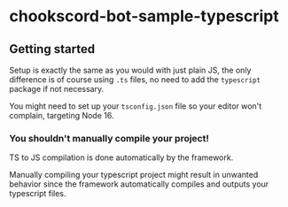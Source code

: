 # chookscord-bot-sample-typescript

## Getting started

Setup is exactly the same as you would with just plain JS,
the only difference is of course using `.ts` files, no need to add the `typescript`
package if not necessary.

You might need to set up your `tsconfig.json` file so your editor won't complain,
targeting Node 16.

### You shouldn't manually compile your project!

TS to JS compilation is done automatically by the framework.

Manually compiling your typescript project might result in unwanted behavior since
the framework automatically compiles and outputs your typescript files.
